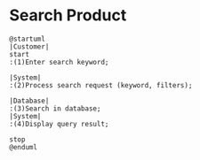 # Search Product

```plantuml
@startuml
|Customer|
start
:(1)Enter search keyword;

|System|
:(2)Process search request (keyword, filters);

|Database|
:(3)Search in database;
|System|
:(4)Display query result;

stop
@enduml
```

<!-- diagram id="activity-search-product-search-product" -->

